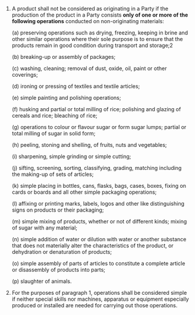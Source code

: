 1. A product shall not be considered as originating in a Party if the production of the product in a Party consists **only of one or more of the following operations** conducted on non-originating materials:

    (a) preserving operations such as drying, freezing, keeping in brine and other similar operations where their sole purpose is to ensure that the products remain in good condition during transport and storage;2

    (b) breaking-up or assembly of packages;

    (c) washing, cleaning; removal of dust, oxide, oil, paint or other coverings;

    (d) ironing or pressing of textiles and textile articles;

    (e) simple painting and polishing operations;

    (f) husking and partial or total milling of rice; polishing and glazing of cereals and rice; bleaching of rice;

    (g) operations to colour or flavour sugar or form sugar lumps; partial or total milling of sugar in solid form;

    (h) peeling, stoning and shelling, of fruits, nuts and vegetables;

    (i) sharpening, simple grinding or simple cutting;

    (j) sifting, screening, sorting, classifying, grading, matching including the making-up of sets of articles;

    (k) simple placing in bottles, cans, flasks, bags, cases, boxes, fixing on cards or boards and all other simple packaging operations;

    (l) affixing or printing marks, labels, logos and other like distinguishing signs on products or their packaging;

    (m) simple mixing of products, whether or not of different kinds; mixing of sugar with any material;

    (n) simple addition of water or dilution with water or another substance that does not materially alter the characteristics of the product, or dehydration or denaturation of products;

    (o) simple assembly of parts of articles to constitute a complete article or disassembly of products into parts;

    (p) slaughter of animals.

2. For the purposes of paragraph 1, operations shall be considered simple if neither special skills nor machines, apparatus or equipment especially produced or installed are needed for carrying out those operations.

